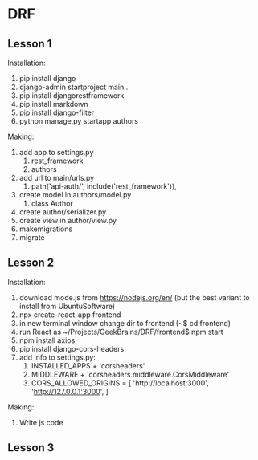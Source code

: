 # DRF
## Lesson 1

Installation:
1. pip install django
2. django-admin startproject main .
3. pip install djangorestframework
4. pip install markdown
5. pip install django-filter
6.  python manage.py startapp authors

Making:
1. add app to settings.py
   1. rest_framework
   2. authors
2. add url to main/urls.py
   1. path('api-auth/', include('rest_framework')),
3. create model in authors/model.py
   1. class Author
4. create author/serializer.py
5. create view in author/view.py
6. makemigrations
7. migrate

## Lesson 2

Installation:
1. download mode.js from https://nodejs.org/en/ (but the best variant to install from UbuntuSoftware)
2. npx create-react-app frontend
3. in new terminal window change dir to frontend (~$ cd frontend)
4. run React as ~/Projects/GeekBrains/DRF/frontend$ npm start
5. npm install axios
6. pip install django-cors-headers
7. add info to settings.py:
   1. INSTALLED_APPS + 'corsheaders'
   2. MIDDLEWARE + 'corsheaders.middleware.CorsMiddleware'
   3. CORS_ALLOWED_ORIGINS = [
    'http://localhost:3000',
    'http://127.0.0.1:3000',
    ]

Making:
1. Write js code

## Lesson 3

